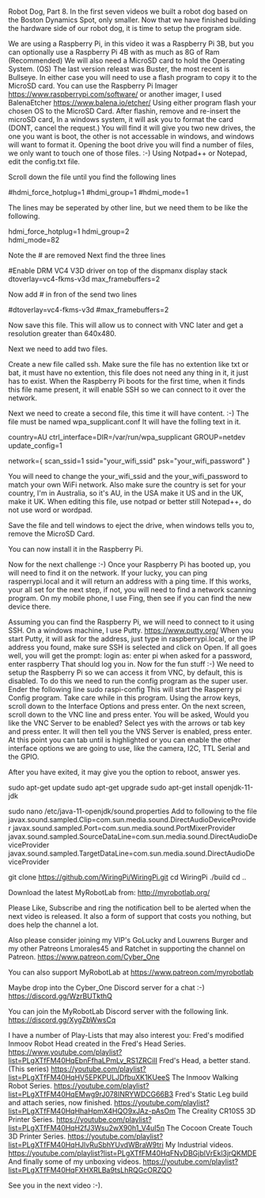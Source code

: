 Robot Dog, Part 8.
In the first seven videos we built a robot dog based on the Boston Dynamics Spot, only smaller.
Now that we have finished building the hardware side of our robot dog, it is time to setup the program side.

We are using a Raspberry Pi, in this video it was a Raspberry Pi 3B, but you can optionally use a Raspberry Pi 4B with as much as 8G of Ram (Recommended)
We will also need a MicroSD card to hold the Operating System. (OS)
The last version releast was Buster, the most recent is Bullseye.
In either case you will need to use a flash program to copy it to the MicroSD card.
You can use the Raspberry Pi Imager https://www.raspberrypi.com/software/ or another imager, 
I used BalenaEtcher https://www.balena.io/etcher/
Using either program flash your chosen OS to the MicroSD Card.
After flashin, remove and re-insert the microSD card, In a windows system, it will ask you to format the card (DONT, cancel the request.)
You will find it will give you two new drives, the one you want is boot, the other is not accessable in windows, and windows will want to format it.
Opening the boot drive you will find a number of files, we only want to touch one of those files. :-)
Using Notpad++ or Notepad, edit the config.txt file.

Scroll down the file until you find the following lines

#hdmi_force_hotplug=1
#hdmi_group=1
#hdmi_mode=1

The lines may be seperated by other line, but we need them to be like the following.

hdmi_force_hotplug=1
hdmi_group=2     
hdmi_mode=82

Note the # are removed
Next find the three lines

#Enable DRM VC4 V3D driver on top of the dispmanx display stack
dtoverlay=vc4-fkms-v3d
max_framebuffers=2

Now add # in fron of the send two lines

#dtoverlay=vc4-fkms-v3d
#max_framebuffers=2

Now save this file.
This will allow us to connect with VNC later and get a resolution greater than 640x480.

Next we need to add two files.

Create a new file called ssh.
Make sure the file has no extention like txt or bat, it must have no extention, this file does not need any thing in it, it just has to exist.
When the Raspberry Pi boots for the first time, when it finds this file name present, it will enable SSH so we can connect to  it over the network.

Next we need to create a second file, this time it will have content. :-)
The file must be named wpa_supplicant.conf
It will have the folling text in it.

country=AU
ctrl_interface=DIR=/var/run/wpa_supplicant GROUP=netdev
update_config=1

network={
scan_ssid=1
ssid="your_wifi_ssid"
psk="your_wifi_password"
}

You will need to change the your_wifi_ssid and the your_wifi_password to match your own WiFi network.
Also make sure the country is set for your country, I'm in Australia, so it's AU, in the USA make it US and in the UK, make it UK.
When editing this file, use notpad or better still Notepad++, do not use word or wordpad.

Save the file and tell windows to eject the drive, when windows tells you to, remove the MicroSD Card.

You can now install it in the Raspberry Pi.

Now for the next challenge :-)
Once your Raspberry Pi has booted up, you will need to find it on the network.
If your lucky, you can ping rasperrypi.local and it will return an address with a ping time.
If this works, your all set for the next step, if not, you will need to find a network scanning program.
On my mobile phone, I use Fing, then see if you can find the new device there.

Assuming you can find the Raspberry Pi, we will need to connect to it using SSH.
On a windows machine, I use Putty.
https://www.putty.org/
When you start Putty, 
it will ask for the address, 
just type in raspberrypi.local, 
or the IP address you found, 
make sure SSH is selected and click on Open.
If all goes well, you will get the prompt:
login as:
enter pi
when asked for a password, enter
raspberry
That should log you in.
Now for the fun stuff :-)
We need to setup the Raspberry Pi so we can access it from VNC, by default, this is disabled.
To do this we need to run the config program as the super user.
Ender the following line
sudo raspi-config
This will start the Rasperry pi Config program.  Take care while in this program.
Using the arrow keys, scroll down to the Interface Options and press enter.
On the next screen, scroll down to the VNC line and press enter.
You will be asked, Would you like the VNC Server to be enabled?
Select yes with the arrows or tab key and press enter.
It will then tell you the VNS Server is enabled, press enter.
At this point you can tab until <Finish> is highlighted or you can enable the other interface options we are going to use, like the camera, I2C, TTL Serial and the GPIO.

After you have exited, it may give you the option to reboot, answer yes.

sudo apt-get update
sudo apt-get upgrade
sudo apt-get install openjdk-11-jdk

sudo nano /etc/java-11-openjdk/sound.properties
Add to following to the file
javax.sound.sampled.Clip=com.sun.media.sound.DirectAudioDeviceProvider
javax.sound.sampled.Port=com.sun.media.sound.PortMixerProvider
javax.sound.sampled.SourceDataLine=com.sun.media.sound.DirectAudioDeviceProvider
javax.sound.sampled.TargetDataLine=com.sun.media.sound.DirectAudioDeviceProvider


git clone https://github.com/WiringPi/WiringPi.git
cd WiringPi
./build
cd ..

Download the latest MyRobotLab from:
http://myrobotlab.org/

Please Like, Subscribe and ring the notification bell to be alerted when the next video is released.
It also a form of support that costs you nothing, but does help the channel a lot.

Also please consider joining my VIP's GoLucky and Louwrens Burger and my other Patreons Lmorales45 and Ratchet in supporting the channel on Patreon.
https://www.patreon.com/Cyber_One

You can also support MyRobotLab at
https://www.patreon.com/myrobotlab

Maybe drop into the Cyber_One Discord server for a chat :-)
https://discord.gg/WzrBUTkthQ

You can join the MyRobotLab Discord server with the following link.
https://discord.gg/XygZbWwsCq

I have a number of Play-Lists that may also interest you:
Fred's modified Inmoov Robot Head created in the Fred's Head Series.
https://www.youtube.com/playlist?list=PLgXTfFM40HqEbnFfhaLPmLv_RS1ZRCilI
Fred's Head, a better stand. (This series)
https://youtube.com/playlist?list=PLgXTfFM40HqHV5EPKPULJDfbuXK1KUeeS
The Inmoov Walking Robot Series.
https://youtube.com/playlist?list=PLgXTfFM40HqEMwg9rJ078INRYWDCG66B3
Fred's Static Leg build and attach series, now finished.
https://youtube.com/playlist?list=PLgXTfFM40HqHhaHpmX4HQO9xJAz-pAsOm
The Creality CR10S5 3D Printer Series.
https://youtube.com/playlist?list=PLgXTfFM40HqH2fJ3Wsu2wX90h1_V4uI5n
The Cocoon Create Touch 3D Printer Series.
https://youtube.com/playlist?list=PLgXTfFM40HqHJlvRuSbhYUvdWBraW9tri
My Industrial videos.
https://youtube.com/playlist?list=PLgXTfFM40HqFNvDBGjblVrEkl3jrQKMDE
And finally some of my unboxing videos.
https://youtube.com/playlist?list=PLgXTfFM40HqFXHXRLBa9tsLhRQGcORZQO

See you in the next video :-).
